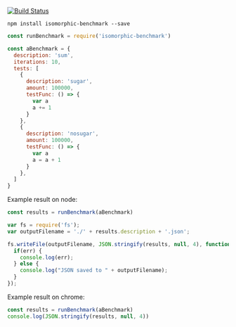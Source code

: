 [![Build Status](https://travis-ci.org/MarcoWorms/isomorphic-benchmark.svg?branch=master)](https://travis-ci.org/MarcoWorms/isomorphic-benchmark)

`npm install isomorphic-benchmark --save`

```javascript
const runBenchmark = require('isomorphic-benchmark')

const aBenchmark = {
  description: 'sum',
  iterations: 10,
  tests: [
    {
      description: 'sugar',
      amount: 100000,
      testFunc: () => {
        var a
        a += 1
      }
    },
    {
      description: 'nosugar',
      amount: 100000,
      testFunc: () => {
        var a
        a = a + 1
      }
    },
  ]
}
```

Example result on node:
```javascript
const results = runBenchmark(aBenchmark)

var fs = require('fs');
var outputFilename = './' + results.description + '.json';

fs.writeFile(outputFilename, JSON.stringify(results, null, 4), function(err) {
  if(err) {
    console.log(err);
  } else {
    console.log("JSON saved to " + outputFilename);
  }
});
```

Example result on chrome:
```javascript
const results = runBenchmark(aBenchmark)
console.log(JSON.stringify(results, null, 4))
```
